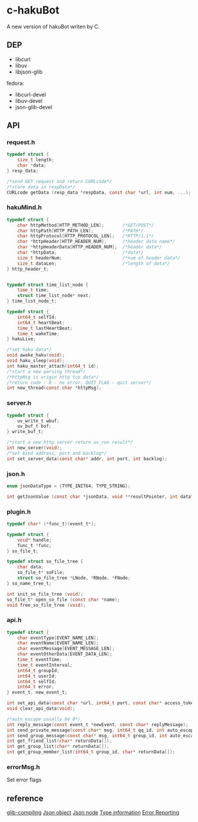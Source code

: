 # c-hakuBot
A new version of hakuBot writen by C.

## DEP
+ libcurl
+ libuv
+ libjson-glib

fedora:
+ libcurl-devel
+ libuv-devel
+ json-glib-devel


## API

### request.h

```c
typedef struct {
	size_t length;
	char *data;
} resp_data;
```

```c
/*send GET request and return CURLcode*/
/*store data in respData*/
CURLcode getData (resp_data *respData, const char *url, int num, ...);
```

### hakuMind.h

```c
typedef struct {
	char httpMethod[HTTP_METHOD_LEN];		/*GET/POST*/
	char httpPath[HTTP_PATH_LEN];			/*PATH*/
	char httpProtocol[HTTP_PROTOCOL_LEN];	/*HTTP/1.1*/
	char *httpHeader[HTTP_HEADER_NUM];		/*header data name*/
	char *httpHeaderData[HTTP_HEADER_NUM];	/*header data*/
	char *httpData;							/*data*/
	size_t headerNum;						/*num of header data*/
	size_t dataLen;							/*length of data*/
} http_header_t;


typedef struct time_list_node {
	time_t time;
	struct time_list_node* next;
} time_list_node_t;

typedef struct {
	int64_t selfId;
	int64_t heartBeat;
	time_t lastHeartBeat;
	time_t wakeTime;
} hakuLive;
```


```c
/*set haku data*/
void awake_haku(void);
void haku_sleep(void);
int haku_master_attach(int64_t id);
/*start a new parsing thread*/
/*httpMsg is origin http tcp data*/
/*return code : 0 - no error, QUIT_FLAG - quit server*/
int new_thread(const char *httpMsg);
```

### server.h

```c
typedef struct {
	uv_write_t wbuf;
	uv_buf_t buf;
} write_buf_t;
```

```c
/*start a new http server return uv_run result*/
int new_server(void);
/*set bind address, port and backlog*/
int set_server_data(const char* addr, int port, int backlog);
```

### json.h

```c
enum jsonDataType = {TYPE_INIT64, TYPE_STRING};
```


```c
int getJsonValue (const char *jsonData, void **resultPointer, int dataType, const char *memberName);
```

### plugin.h

```c
typedef char* (*func_t)(event_t*);

typedef struct {
	void* handle;
	func_t *func;
} so_file_t;

typedef struct so_file_tree {
	char data;
	so_file_t* soFile;
	struct so_file_tree *LNode, *RNode, *FNode;
} so_name_tree_t;
```

```c
int init_so_file_tree (void);
so_file_t* open_so_file (const char *name);
void free_so_file_tree (void);
```

### api.h

```c
typedef struct {
	char eventType[EVENT_NAME_LEN];
	char eventName[EVENT_NAME_LEN];
	char eventMessage[EVENT_MESSAGE_LEN];
	char eventOtherData[EVENT_DATA_LEN];
	time_t eventTime;
	time_t eventInterval;
	int64_t groupId;
	int64_t userId;
	int64_t selfId;
	int64_t error;
} event_t, new_event_t;
```

```c
int set_api_data(const char *url, int64_t port, const char* access_token);
void clear_api_data(void);
```


```c
/*auto_escape usually be 0*/
int reply_message(const event_t *newEvent, const char* replyMessage);
int send_private_message(const char* msg, int64_t qq_id, int auto_escape);
int send_group_message(const char* msg, int64_t group_id, int auto_escape);
int get_friend_list(char* returnData[]);
int get_group_list(char* returnData[]);
int get_group_member_list(int64_t group_id, char* returnData[]);
```


### errorMsg.h
Set error flags

## reference

[glib-compiling](https://developer.gnome.org/glib/stable/glib-compiling.html)
[Json object](https://developer.gnome.org/json-glib/stable/json-glib-JSON-Object.html)
[Json node](https://developer.gnome.org/json-glib/stable/json-glib-JSON-Node.html)
[Type information](https://developer.gnome.org/gobject/stable/gobject-Type-Information.html)
[Error Reporting](https://developer.gnome.org/glib/stable/glib-Error-Reporting.html)

